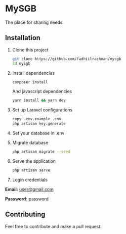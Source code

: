 # MySGB
The place for sharing needs.

## Installation
1. Clone this project
    ```bash
    git clone https://github.com/fadhiilrachman/mysgb
    cd mysgb
    ```
2. Install dependencies
    ```bash
    composer install
    ```
    And javascript dependencies
    ```bash
    yarn install && yarn dev
    ```

3. Set up Laravel configurations
    ```bash
    copy .env.example .env
    php artisan key:generate
    ```

4. Set your database in .env

5. Migrate database
    ```bash
    php artisan migrate --seed
    ```

6. Serve the application
    ```bash
    php artisan serve
    ```

7. Login credentials

**Email:** user@gmail.com

**Password:** password
## Contributing
Feel free to contribute and make a pull request.
